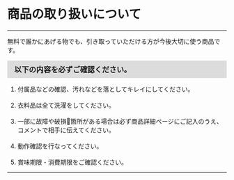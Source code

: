 # 商品の取り扱いについて
<hr>
無料で誰かにあげる物でも、引き取っていただける方が今後大切に使う商品です。

<div style="padding: 7px 15px; margin-top: 15px; margin-bottom: 15px; border: 1px solid #dcdcdc; background-color: #dcdcdc; font-size: 120%">
<b>以下の内容を必ずご確認ください。</b>
</div>
<ol>
<li>付属品などの確認、汚れなどを落としてキレイにしてください。</li>
<br>
<li>衣料品は全て洗濯をしてください。</li>
<br>
<li>一部に故障や破損箇所がある場合は必ず商品詳細ページにご記入のうえ、コメントで相手に伝えてください。</li>
<br>
<li>動作確認を行なってください。</li>
<br>
<li>賞味期限・消費期限をご確認ください。</li>
</ol>
<hr>